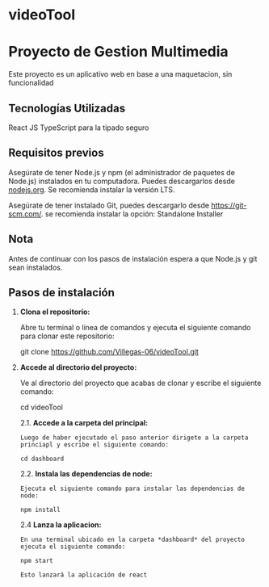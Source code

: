 # videoTool

# Proyecto de Gestion Multimedia

Este proyecto es un aplicativo web en base a una maquetacion, sin funcionalidad

## Tecnologías Utilizadas

React JS
TypeScript para la tipado seguro

## Requisitos previos

Asegúrate de tener Node.js y npm (el administrador de paquetes de Node.js) instalados en tu computadora. Puedes descargarlos desde [nodejs.org](https://nodejs.org/). Se recomienda instalar la versión LTS.

Asegúrate de tener instalado Git, puedes descargarlo desde https://git-scm.com/. se recomienda instalar la opción: Standalone Installer

## Nota

Antes de continuar con los pasos de instalación espera a que Node.js y git sean instalados.

## Pasos de instalación

1.  **Clona el repositorio:**

    Abre tu terminal o línea de comandos y ejecuta el siguiente comando para clonar este repositorio:

    git clone https://github.com/Villegas-06/videoTool.git

2.  **Accede al directorio del proyecto:**

    Ve al directorio del proyecto que acabas de clonar y escribe el siguiente comando:

    cd videoTool

    2.1. **Accede a la carpeta del principal:**

        Luego de haber ejecutado el paso anterior dirigete a la carpeta princiapl y escribe el siguiente comando:

        cd dashboard

    2.2. **Instala las dependencias de node:**

        Ejecuta el siguiente comando para instalar las dependencias de node:

        npm install

    2.4 **Lanza la aplicacion:**

        En una terminal ubicado en la carpeta *dashboard* del proyecto ejecuta el siguiente comando:

        npm start

        Esto lanzará la aplicación de react
